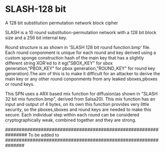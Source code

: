 # SLASH-128 bit
A 128 bit substitution permutation network block cipher


SLASH is a 10 round substitution-permutation network with a 128 bit block size and a 256 bit internal key.

Round structure is as shown in 'SLASH 128 bit round function.bmp' file. Each round conponment is unique for each round and key derived using a custom sponge construction hash
of the main key that has a slightly different string XOR'ed to it eg("SBOX_KEY" for sbox generation,"PBOX_KEY" for pbox generation,"ROUND_KEY" for round key generation).The aim
of this is to make it difficult for an attacker to derive the main key or any other round conponments from any leaked sboxes,pboxes or round keys.

This SPN uses a ARX based mix function for diffusion(as shown in "SLASH 32 bit mix function.bmp", derived from Salsa20). This mix function has an input and output of 4 bytes,
on its own this function provides very little security, so the pboxes,sboxes and round keys are needed to make this secure. Each individual step within each round can be
considered cryptographically weak, combined together and they are strong.

################################################################
To be added to
###############################################################
